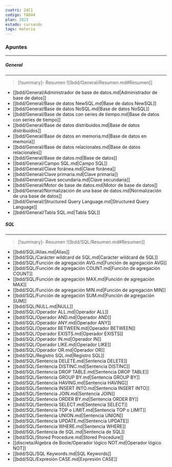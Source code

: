 ```yaml
---
cuatri: 24C1
codigo: TA044
plan: 2023
estado: cursando
tags: materia
---
```

### Apuntes 
---
##### General 
---
> [!summary]- Resumen
> ![[bdd/General/Resumen.md#Resumen]]

* [[bdd/General/Administrador de base de datos.md|Administrador de base de datos]]
* [[bdd/General/Base de datos NewSQL.md|Base de datos NewSQL]]
* [[bdd/General/Base de datos NoSQL.md|Base de datos NoSQL]]
* [[bdd/General/Base de datos con series de tiempo.md|Base de datos con series de tiempo]]
* [[bdd/General/Base de datos distribuidos.md|Base de datos distribuidos]]
* [[bdd/General/Base de datos en memoria.md|Base de datos en memoria]]
* [[bdd/General/Base de datos relacionales.md|Base de datos relacionales]]
* [[bdd/General/Base de datos.md|Base de datos]]
* [[bdd/General/Campo SQL.md|Campo SQL]]
* [[bdd/General/Clave foránea.md|Clave foránea]]
* [[bdd/General/Clave primaria.md|Clave primaria]]
* [[bdd/General/Clave secundaria.md|Clave secundaria]]
* [[bdd/General/Motor de base de datos.md|Motor de base de datos]]
* [[bdd/General/Normalización de una base de datos.md|Normalización de una base de datos]]
* [[bdd/General/Structured Query Language.md|Structured Query Language]]
* [[bdd/General/Tabla SQL.md|Tabla SQL]]

##### SQL 
---
> [!summary]- Resumen
> ![[bdd/SQL/Resumen.md#Resumen]]

* [[bdd/SQL/Alias.md|Alias]]
* [[bdd/SQL/Carácter wildcard de SQL.md|Carácter wildcard de SQL]]
* [[bdd/SQL/Función de agregación AVG.md|Función de agregación AVG]]
* [[bdd/SQL/Función de agregación COUNT.md|Función de agregación COUNT]]
* [[bdd/SQL/Función de agregación MAX.md|Función de agregación MAX]]
* [[bdd/SQL/Función de agregación MIN.md|Función de agregación MIN]]
* [[bdd/SQL/Función de agregación SUM.md|Función de agregación SUM]]
* [[bdd/SQL/NULL.md|NULL]]
* [[bdd/SQL/Operador ALL.md|Operador ALL]]
* [[bdd/SQL/Operador AND.md|Operador AND]]
* [[bdd/SQL/Operador ANY.md|Operador ANY]]
* [[bdd/SQL/Operador BETWEEN.md|Operador BETWEEN]]
* [[bdd/SQL/Operador EXISTS.md|Operador EXISTS]]
* [[bdd/SQL/Operador IN.md|Operador IN]]
* [[bdd/SQL/Operador LIKE.md|Operador LIKE]]
* [[bdd/SQL/Operador OR.md|Operador OR]]
* [[bdd/SQL/Registro SQL.md|Registro SQL]]
* [[bdd/SQL/Sentencia DELETE.md|Sentencia DELETE]]
* [[bdd/SQL/Sentencia DISTINC.md|Sentencia DISTINC]]
* [[bdd/SQL/Sentencia DROP TABLE.md|Sentencia DROP TABLE]]
* [[bdd/SQL/Sentencia GROUP BY.md|Sentencia GROUP BY]]
* [[bdd/SQL/Sentencia HAVING.md|Sentencia HAVING]]
* [[bdd/SQL/Sentencia INSERT INTO.md|Sentencia INSERT INTO]]
* [[bdd/SQL/Sentencia JOIN.md|Sentencia JOIN]]
* [[bdd/SQL/Sentencia ORDER BY.md|Sentencia ORDER BY]]
* [[bdd/SQL/Sentencia SELECT.md|Sentencia SELECT]]
* [[bdd/SQL/Sentencia TOP o LIMIT.md|Sentencia TOP o LIMIT]]
* [[bdd/SQL/Sentencia UNION.md|Sentencia UNION]]
* [[bdd/SQL/Sentencia UPDATE.md|Sentencia UPDATE]]
* [[bdd/SQL/Sentencia WHERE.md|Sentencia WHERE]]
* [[bdd/SQL/Sentencia de SQL.md|Sentencia de SQL]]
* [[bdd/SQL/Stored Procedure.md|Stored Procedure]]
* [[discreta/Álgebra de Boole/Operador lógico NOT.md|Operador lógico NOT]]
* [[bdd/SQL/SQL Keywords.md|SQL Keywords]]
* [[bdd/SQL/Expresión CASE.md|Expresión CASE]]

